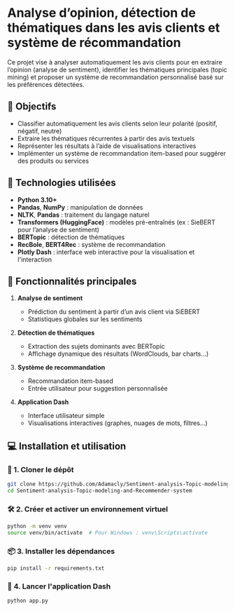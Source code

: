 # Analyse d’opinion, détection de thématiques dans les avis clients et système de récommandation

Ce projet vise à analyser automatiquement les avis clients pour en extraire l’opinion (analyse de sentiment), identifier les thématiques principales (topic mining) et proposer un système de recommandation personnalisé basé sur les préférences détectées.

## 📌 Objectifs

- Classifier automatiquement les avis clients selon leur polarité (positif, négatif, neutre)
- Extraire les thématiques récurrentes à partir des avis textuels
- Représenter les résultats à l’aide de visualisations interactives
- Implémenter un système de recommandation item-based pour suggérer des produits ou services

## 🧰 Technologies utilisées

- **Python 3.10+**
- **Pandas**, **NumPy** : manipulation de données
- **NLTK**, **Pandas** : traitement du langage naturel
- **Transformers (HuggingFace)** : modèles pré-entraînés (ex : SieBERT pour l’analyse de sentiment)
- **BERTopic** : détection de thématiques
- **RecBole**, **BERT4Rec** : système de recommandation
- **Plotly Dash** : interface web interactive pour la visualisation et l'interaction

## 🚀 Fonctionnalités principales

1. **Analyse de sentiment**
   - Prédiction du sentiment à partir d’un avis client via SiEBERT
   - Statistiques globales sur les sentiments

2. **Détection de thématiques**
   - Extraction des sujets dominants avec BERTopic
   - Affichage dynamique des résultats (WordClouds, bar charts…)

3. **Système de recommandation**
   - Recommandation item-based
   - Entrée utilisateur pour suggestion personnalisée

4. **Application Dash**
   - Interface utilisateur simple
   - Visualisations interactives (graphes, nuages de mots, filtres...)


## 💻 Installation et utilisation

### 🔁 1. Cloner le dépôt

```bash
git clone https://github.com/Adamacly/Sentiment-analysis-Topic-modeling-and-Recommender-system.git
cd Sentiment-analysis-Topic-modeling-and-Recommender-system
```

### 🛠️ 2. Créer et activer un environnement virtuel

```bash
python -m venv venv
source venv/bin/activate  # Pour Windows : venv\Scripts\activate
```

### 📦 3. Installer les dépendances

```bash
pip install -r requirements.txt
```

### 🚀 4. Lancer l'application Dash

```bash
python app.py
```
